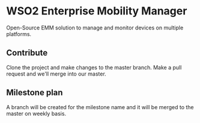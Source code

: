 WSO2 Enterprise Mobility Manager
==============
Open-Source EMM solution to manage and monitor devices on multiple platforms.

## Contribute
Clone the project and make changes to the master branch. Make a pull request and we'll merge into our master.

## Milestone plan
A branch will be created for the milestone name and it will be merged to the master on weekly basis. 
